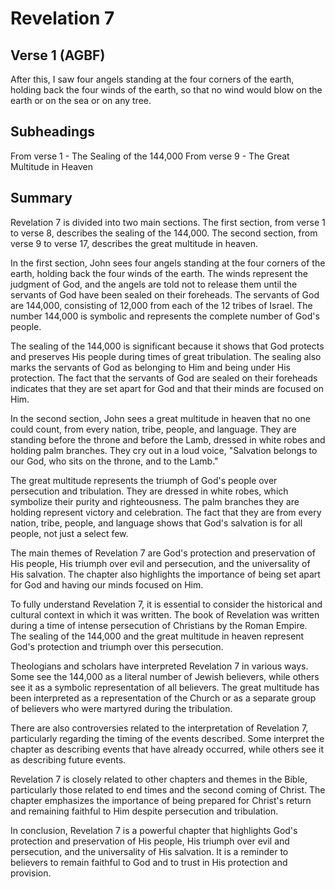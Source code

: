 # Revelation 7

## Verse 1 (AGBF)

After this, I saw four angels standing at the four corners of the earth, holding back the four winds of the earth, so that no wind would blow on the earth or on the sea or on any tree.

## Subheadings

From verse 1 - The Sealing of the 144,000
From verse 9 - The Great Multitude in Heaven

## Summary

Revelation 7 is divided into two main sections. The first section, from verse 1 to verse 8, describes the sealing of the 144,000. The second section, from verse 9 to verse 17, describes the great multitude in heaven.

In the first section, John sees four angels standing at the four corners of the earth, holding back the four winds of the earth. The winds represent the judgment of God, and the angels are told not to release them until the servants of God have been sealed on their foreheads. The servants of God are 144,000, consisting of 12,000 from each of the 12 tribes of Israel. The number 144,000 is symbolic and represents the complete number of God's people.

The sealing of the 144,000 is significant because it shows that God protects and preserves His people during times of great tribulation. The sealing also marks the servants of God as belonging to Him and being under His protection. The fact that the servants of God are sealed on their foreheads indicates that they are set apart for God and that their minds are focused on Him.

In the second section, John sees a great multitude in heaven that no one could count, from every nation, tribe, people, and language. They are standing before the throne and before the Lamb, dressed in white robes and holding palm branches. They cry out in a loud voice, "Salvation belongs to our God, who sits on the throne, and to the Lamb."

The great multitude represents the triumph of God's people over persecution and tribulation. They are dressed in white robes, which symbolize their purity and righteousness. The palm branches they are holding represent victory and celebration. The fact that they are from every nation, tribe, people, and language shows that God's salvation is for all people, not just a select few.

The main themes of Revelation 7 are God's protection and preservation of His people, His triumph over evil and persecution, and the universality of His salvation. The chapter also highlights the importance of being set apart for God and having our minds focused on Him.

To fully understand Revelation 7, it is essential to consider the historical and cultural context in which it was written. The book of Revelation was written during a time of intense persecution of Christians by the Roman Empire. The sealing of the 144,000 and the great multitude in heaven represent God's protection and triumph over this persecution.

Theologians and scholars have interpreted Revelation 7 in various ways. Some see the 144,000 as a literal number of Jewish believers, while others see it as a symbolic representation of all believers. The great multitude has been interpreted as a representation of the Church or as a separate group of believers who were martyred during the tribulation.

There are also controversies related to the interpretation of Revelation 7, particularly regarding the timing of the events described. Some interpret the chapter as describing events that have already occurred, while others see it as describing future events.

Revelation 7 is closely related to other chapters and themes in the Bible, particularly those related to end times and the second coming of Christ. The chapter emphasizes the importance of being prepared for Christ's return and remaining faithful to Him despite persecution and tribulation.

In conclusion, Revelation 7 is a powerful chapter that highlights God's protection and preservation of His people, His triumph over evil and persecution, and the universality of His salvation. It is a reminder to believers to remain faithful to God and to trust in His protection and provision.